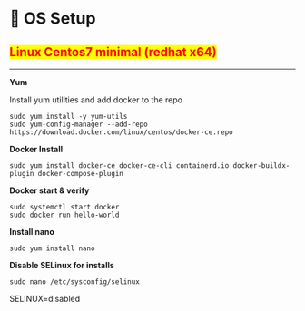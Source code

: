 # 🐧 OS Setup

## <mark style="color:red;">Linux Centos7 minimal (redhat x64)</mark>

***

**Yum**

Install yum utilities and add docker to the repo

```
sudo yum install -y yum-utils
sudo yum-config-manager --add-repo https://download.docker.com/linux/centos/docker-ce.repo
```

**Docker Install**

```
sudo yum install docker-ce docker-ce-cli containerd.io docker-buildx-plugin docker-compose-plugin
```

**Docker start & verify**

```
sudo systemctl start docker
sudo docker run hello-world
```

**Install nano**

```
sudo yum install nano
```

**Disable SELinux for installs**

```
sudo nano /etc/sysconfig/selinux
```

SELINUX=disabled
